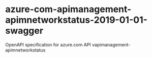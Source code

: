 # azure-com-apimanagement-apimnetworkstatus-2019-01-01-swagger
OpenAPI specification for azure.com API vapimanagement-apimnetworkstatus
